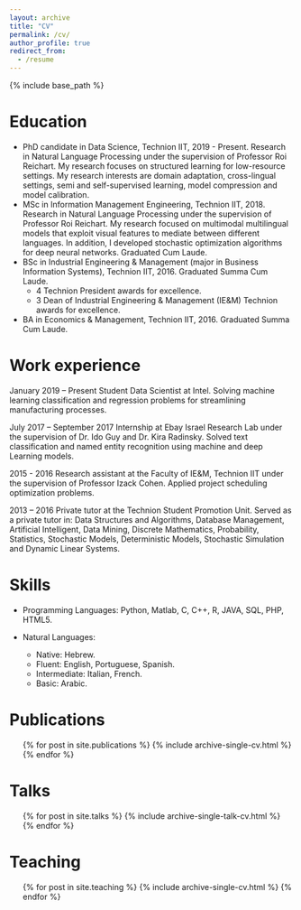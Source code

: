 ```yaml
---
layout: archive
title: "CV"
permalink: /cv/
author_profile: true
redirect_from:
  - /resume
---
```


{% include base_path %}

Education
======
* PhD candidate in Data Science, Technion IIT, 2019 - Present. Research in Natural Language Processing under the supervision of Professor Roi Reichart. My research focuses on structured learning for low-resource settings. My research interests are domain adaptation, cross-lingual settings, semi and self-supervised learning, model compression and model calibration.
* MSc in Information Management Engineering, Technion IIT, 2018. Research in Natural Language Processing under the supervision of Professor Roi Reichart. My research focused on multimodal multilingual models that exploit visual features to mediate between different languages. In addition, I developed stochastic optimization algorithms for deep neural networks. Graduated Cum Laude.
* BSc in Industrial Engineering & Management (major in Business Information Systems), Technion IIT, 2016. Graduated Summa Cum Laude.
  * 4 Technion President awards for excellence.
  * 3 Dean of Industrial Engineering & Management (IE&M) Technion awards for excellence.
* BA in Economics & Management, Technion IIT, 2016. Graduated Summa Cum Laude.

Work experience
======
January 2019 – Present
Student Data Scientist at Intel. Solving machine learning classification and regression problems for streamlining manufacturing processes.

July 2017 – September 2017
Internship at Ebay Israel Research Lab under the supervision of Dr. Ido Guy and Dr. Kira Radinsky. Solved text classification and named entity recognition using machine and deep Learning models. 

2015 - 2016
Research assistant at the Faculty of IE&M, Technion IIT under the supervision of Professor Izack Cohen. Applied project scheduling optimization problems.

2013 – 2016
Private tutor at the Technion Student Promotion Unit. Served as a private tutor in: Data Structures and Algorithms, Database Management, Artificial Intelligent, Data Mining, Discrete Mathematics, Probability, Statistics, Stochastic Models, Deterministic Models, Stochastic Simulation and Dynamic Linear Systems.

Skills
======
* Programming Languages: Python, Matlab, C, C++, R, JAVA, SQL, PHP, HTML5.

* Natural Languages:
  * Native: Hebrew.
  * Fluent: English, Portuguese, Spanish.
  * Intermediate: Italian, French.
  * Basic: Arabic.

Publications
======
  <ul>{% for post in site.publications %}
    {% include archive-single-cv.html %}
  {% endfor %}</ul>
  
Talks
======
  <ul>{% for post in site.talks %}
    {% include archive-single-talk-cv.html %}
  {% endfor %}</ul>
  
Teaching
======
  <ul>{% for post in site.teaching %}
    {% include archive-single-cv.html %}
  {% endfor %}</ul>
  

